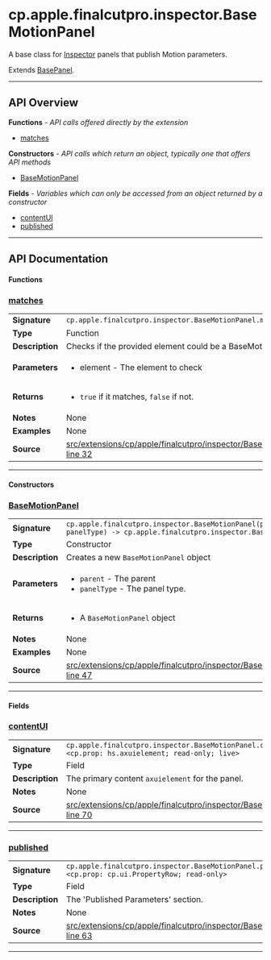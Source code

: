 # cp.apple.finalcutpro.inspector.BaseMotionPanel

A base class for [Inspector](cp.apple.finalcutpro.inspector.Inspector.md) panels
that publish Motion parameters.

Extends [BasePanel](cp.apple.finalcutpro.inspector.BasePanel.md).

---

## API Overview
**Functions** - _API calls offered directly by the extension_
 * [matches](#matches)

**Constructors** - _API calls which return an object, typically one that offers API methods_
 * [BaseMotionPanel](#basemotionpanel)

**Fields** - _Variables which can only be accessed from an object returned by a constructor_
 * [contentUI](#contentui)
 * [published](#published)


---

## API Documentation

#### Functions


### [matches](#matches)

|                                             |                                                                                     |
| --------------------------------------------|-------------------------------------------------------------------------------------|
| **Signature**                               | `cp.apple.finalcutpro.inspector.BaseMotionPanel.matches(element)`                                                                    |
| **Type**                                    | Function                                                                     |
| **Description**                             | Checks if the provided element could be a BaseMotionPanel.                                                                     |
| **Parameters**                              | <ul><li>element   - The element to check</li></ul> |
| **Returns**                                 | <ul><li>`true` if it matches, `false` if not.</li></ul>          |
| **Notes**                                   | None |
| **Examples**                                | None |
| **Source**                                  | [src/extensions/cp/apple/finalcutpro/inspector/BaseMotionPanel.lua line 32](https://github.com/CommandPost/CommandPost/blob/develop/src/extensions/cp/apple/finalcutpro/inspector/BaseMotionPanel.lua#L32) |

---

#### Constructors


### [BaseMotionPanel](#basemotionpanel)

|                                             |                                                                                     |
| --------------------------------------------|-------------------------------------------------------------------------------------|
| **Signature**                               | `cp.apple.finalcutpro.inspector.BaseMotionPanel(parent, panelType) -> cp.apple.finalcutpro.inspector.BaseMotionPanel`                                                                    |
| **Type**                                    | Constructor                                                                     |
| **Description**                             | Creates a new `BaseMotionPanel` object                                                                     |
| **Parameters**                              | <ul><li>`parent`		- The parent</li><li>`panelType`  - The panel type.</li></ul> |
| **Returns**                                 | <ul><li>A `BaseMotionPanel` object</li></ul>          |
| **Notes**                                   | None |
| **Examples**                                | None |
| **Source**                                  | [src/extensions/cp/apple/finalcutpro/inspector/BaseMotionPanel.lua line 47](https://github.com/CommandPost/CommandPost/blob/develop/src/extensions/cp/apple/finalcutpro/inspector/BaseMotionPanel.lua#L47) |

---

#### Fields


### [contentUI](#contentui)

|                                             |                                                                                     |
| --------------------------------------------|-------------------------------------------------------------------------------------|
| **Signature**                               | `cp.apple.finalcutpro.inspector.BaseMotionPanel.contentUI <cp.prop: hs.axuielement; read-only; live>`                                                                    |
| **Type**                                    | Field                                                                     |
| **Description**                             | The primary content `axuielement` for the panel.                                                                     |
| **Notes**                                   | None |
| **Source**                                  | [src/extensions/cp/apple/finalcutpro/inspector/BaseMotionPanel.lua line 70](https://github.com/CommandPost/CommandPost/blob/develop/src/extensions/cp/apple/finalcutpro/inspector/BaseMotionPanel.lua#L70) |

---


### [published](#published)

|                                             |                                                                                     |
| --------------------------------------------|-------------------------------------------------------------------------------------|
| **Signature**                               | `cp.apple.finalcutpro.inspector.BaseMotionPanel.published <cp.prop: cp.ui.PropertyRow; read-only>`                                                                    |
| **Type**                                    | Field                                                                     |
| **Description**                             | The 'Published Parameters' section.                                                                     |
| **Notes**                                   | None |
| **Source**                                  | [src/extensions/cp/apple/finalcutpro/inspector/BaseMotionPanel.lua line 63](https://github.com/CommandPost/CommandPost/blob/develop/src/extensions/cp/apple/finalcutpro/inspector/BaseMotionPanel.lua#L63) |

---

